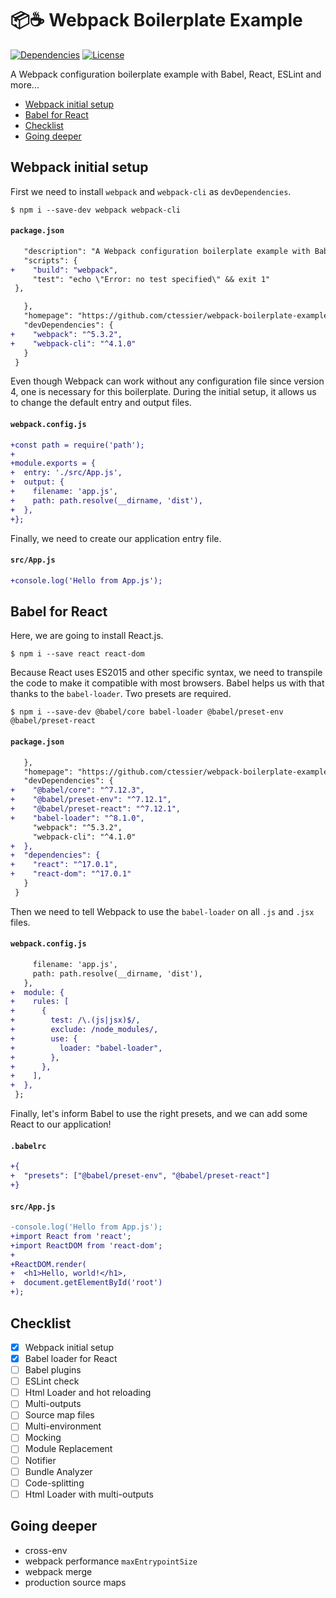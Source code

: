 # 📦☕ Webpack Boilerplate Example

[![Dependencies](https://img.shields.io/david/ctessier/webpack-boilerplate-example?style=flat-square)](https://github.com/ctessier/webpack-boilerplate-example)
[![License](https://img.shields.io/github/license/ctessier/webpack-boilerplate-example?color=%23B2878B&style=flat-square)](https://github.com/ctessier/webpack-boilerplate-example)

A Webpack configuration boilerplate example with Babel, React, ESLint and more...

* [Webpack initial setup](#webpack-initial-setup)
* [Babel for React](#babel-for-react)
* [Checklist](#checklist)
* [Going deeper](#going-deeper)

## Webpack initial setup

First we need to install `webpack` and `webpack-cli` as `devDependencies`.

```shell
$ npm i --save-dev webpack webpack-cli
```

#### `package.json`

```diff
   "description": "A Webpack configuration boilerplate example with Babel, React, ESLint, testing, and more...",
   "scripts": {
+    "build": "webpack",
     "test": "echo \"Error: no test specified\" && exit 1"
 },
```

```diff
   },
   "homepage": "https://github.com/ctessier/webpack-boilerplate-example#readme",
   "devDependencies": {
+    "webpack": "^5.3.2",
+    "webpack-cli": "^4.1.0"
   }
 }
```

Even though Webpack can work without any configuration file since version 4, one is necessary for this boilerplate. During the initial setup, it allows us to change the default entry and output files.

#### `webpack.config.js`

```diff
+const path = require('path');
+
+module.exports = {
+  entry: './src/App.js',
+  output: {
+    filename: 'app.js',
+    path: path.resolve(__dirname, 'dist'),
+  },
+};
```

Finally, we need to create our application entry file.

#### `src/App.js`

```diff
+console.log('Hello from App.js');
```

## Babel for React

Here, we are going to install React.js.

```shell
$ npm i --save react react-dom
```

Because React uses ES2015 and other specific syntax, we need to transpile the code to make it compatible with most browsers. Babel helps us with that thanks to the `babel-loader`. Two presets are required.

```shell
$ npm i --save-dev @babel/core babel-loader @babel/preset-env @babel/preset-react
```

#### `package.json`

```diff
   },
   "homepage": "https://github.com/ctessier/webpack-boilerplate-example#readme",
   "devDependencies": {
+    "@babel/core": "^7.12.3",
+    "@babel/preset-env": "^7.12.1",
+    "@babel/preset-react": "^7.12.1",
+    "babel-loader": "^8.1.0",
     "webpack": "^5.3.2",
     "webpack-cli": "^4.1.0"
+  },
+  "dependencies": {
+    "react": "^17.0.1",
+    "react-dom": "^17.0.1"
   }
 }
```

Then we need to tell Webpack to use the `babel-loader` on all `.js` and `.jsx` files.

#### `webpack.config.js`

```diff
     filename: 'app.js',
     path: path.resolve(__dirname, 'dist'),
   },
+  module: {
+    rules: [
+      {
+        test: /\.(js|jsx)$/,
+        exclude: /node_modules/,
+        use: {
+          loader: "babel-loader",
+        },
+      },
+    ],
+  },
 };
```

Finally, let's inform Babel to use the right presets, and we can add some React to our application!

#### `.babelrc`

```diff
+{
+  "presets": ["@babel/preset-env", "@babel/preset-react"]
+}
```

#### `src/App.js`

```diff
-console.log('Hello from App.js');
+import React from 'react';
+import ReactDOM from 'react-dom';
+
+ReactDOM.render(
+  <h1>Hello, world!</h1>,
+  document.getElementById('root')
+);
```

## Checklist

- [x] Webpack initial setup
- [x] Babel loader for React
- [ ] Babel plugins
- [ ] ESLint check
- [ ] Html Loader and hot reloading
- [ ] Multi-outputs
- [ ] Source map files
- [ ] Multi-environment
- [ ] Mocking
- [ ] Module Replacement
- [ ] Notifier
- [ ] Bundle Analyzer
- [ ] Code-splitting
- [ ] Html Loader with multi-outputs

## Going deeper

- cross-env
- webpack performance `maxEntrypointSize`
- webpack merge
- production source maps
